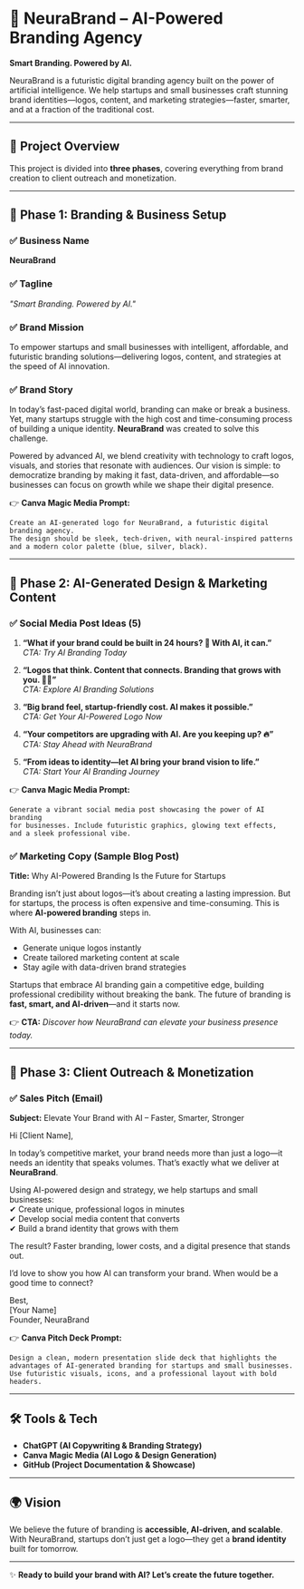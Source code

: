 # 🚀 NeuraBrand – AI-Powered Branding Agency  

**Smart Branding. Powered by AI.**  

NeuraBrand is a futuristic digital branding agency built on the power of artificial intelligence. We help startups and small businesses craft stunning brand identities—logos, content, and marketing strategies—faster, smarter, and at a fraction of the traditional cost.  

---

## 📌 Project Overview  

This project is divided into **three phases**, covering everything from brand creation to client outreach and monetization.  

---

## 🔹 Phase 1: Branding & Business Setup  

### ✅ Business Name  
**NeuraBrand**  

### ✅ Tagline  
*"Smart Branding. Powered by AI."*  

### ✅ Brand Mission  
To empower startups and small businesses with intelligent, affordable, and futuristic branding solutions—delivering logos, content, and strategies at the speed of AI innovation.  

### ✅ Brand Story  
In today’s fast-paced digital world, branding can make or break a business. Yet, many startups struggle with the high cost and time-consuming process of building a unique identity. **NeuraBrand** was created to solve this challenge.  

Powered by advanced AI, we blend creativity with technology to craft logos, visuals, and stories that resonate with audiences. Our vision is simple: to democratize branding by making it fast, data-driven, and affordable—so businesses can focus on growth while we shape their digital presence.  

👉 **Canva Magic Media Prompt:**  
```text
Create an AI-generated logo for NeuraBrand, a futuristic digital branding agency. 
The design should be sleek, tech-driven, with neural-inspired patterns 
and a modern color palette (blue, silver, black).
```  

---

## 🔹 Phase 2: AI-Generated Design & Marketing Content  

### ✅ Social Media Post Ideas (5)  
1. **“What if your brand could be built in 24 hours? 🚀 With AI, it can.”**  
   *CTA: Try AI Branding Today*  

2. **“Logos that think. Content that connects. Branding that grows with you. 🤖✨”**  
   *CTA: Explore AI Branding Solutions*  

3. **“Big brand feel, startup-friendly cost. AI makes it possible.”**  
   *CTA: Get Your AI-Powered Logo Now*  

4. **“Your competitors are upgrading with AI. Are you keeping up? 🔥”**  
   *CTA: Stay Ahead with NeuraBrand*  

5. **“From ideas to identity—let AI bring your brand vision to life.”**  
   *CTA: Start Your AI Branding Journey*  

👉 **Canva Magic Media Prompt:**  
```text
Generate a vibrant social media post showcasing the power of AI branding 
for businesses. Include futuristic graphics, glowing text effects, 
and a sleek professional vibe.
```  

### ✅ Marketing Copy (Sample Blog Post)  
**Title:** Why AI-Powered Branding Is the Future for Startups  

Branding isn’t just about logos—it’s about creating a lasting impression. But for startups, the process is often expensive and time-consuming. This is where **AI-powered branding** steps in.  

With AI, businesses can:  
- Generate unique logos instantly  
- Create tailored marketing content at scale  
- Stay agile with data-driven brand strategies  

Startups that embrace AI branding gain a competitive edge, building professional credibility without breaking the bank. The future of branding is **fast, smart, and AI-driven**—and it starts now.  

👉 **CTA:** *Discover how NeuraBrand can elevate your business presence today.*  

---

## 🔹 Phase 3: Client Outreach & Monetization  

### ✅ Sales Pitch (Email)  
**Subject:** Elevate Your Brand with AI – Faster, Smarter, Stronger  

Hi [Client Name],  

In today’s competitive market, your brand needs more than just a logo—it needs an identity that speaks volumes. That’s exactly what we deliver at **NeuraBrand**.  

Using AI-powered design and strategy, we help startups and small businesses:  
✔ Create unique, professional logos in minutes  
✔ Develop social media content that converts  
✔ Build a brand identity that grows with them  

The result? Faster branding, lower costs, and a digital presence that stands out.  

I’d love to show you how AI can transform your brand. When would be a good time to connect?  

Best,  
[Your Name]  
Founder, NeuraBrand  

👉 **Canva Pitch Deck Prompt:**  
```text
Design a clean, modern presentation slide deck that highlights the 
advantages of AI-generated branding for startups and small businesses. 
Use futuristic visuals, icons, and a professional layout with bold headers.
```  

---

## 🛠️ Tools & Tech  

- **ChatGPT (AI Copywriting & Branding Strategy)**  
- **Canva Magic Media (AI Logo & Design Generation)**  
- **GitHub (Project Documentation & Showcase)**  

---

## 🌍 Vision  

We believe the future of branding is **accessible, AI-driven, and scalable**.  
With NeuraBrand, startups don’t just get a logo—they get a **brand identity** built for tomorrow.  

---  

✨ **Ready to build your brand with AI? Let’s create the future together.**  
